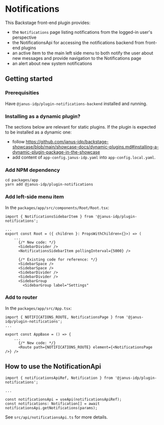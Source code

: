 # Notifications

This Backstage front-end plugin provides:

- the `Notifications` page listing notifications from the logged-in user's perspective
- the NotificationsApi for accessing the notifications backend from front-end plugins
- an active item to the main left side menu to both notify the user about new messages and provide navigation to the Notifications page
- an alert about new system notifications

## Getting started

### Prerequisities

Have `@janus-idp/plugin-notifications-backend` installed and running.

### Installing as a dynamic plugin?

The sections below are relevant for static plugins. If the plugin is expected to be installed as a dynamic one:

- follow https://github.com/janus-idp/backstage-showcase/blob/main/showcase-docs/dynamic-plugins.md#installing-a-dynamic-plugin-package-in-the-showcase
- add content of `app-config.janus-idp.yaml` into `app-config.local.yaml`.

### Add NPM dependency

```
cd packages/app
yarn add @janus-idp/plugin-notifications
```

### Add left-side menu item

In the `packages/app/src/components/Root/Root.tsx`:

```
import { NotificationsSidebarItem } from '@janus-idp/plugin-notifications';

...
export const Root = ({ children }: PropsWithChildren<{}>) => (
    ...
      {/* New code: */}
      <SidebarDivider />
      <NotificationsSidebarItem pollingInterval={5000} />

      {/* Existing code for reference: */}
      <SidebarSpace />
      <SidebarSpace />
      <SidebarDivider />
      <SidebarDivider />
      <SidebarGroup
        <SidebarGroup label="Settings"
```

### Add to router

In the `packages/app/src/App.tsx`:

```
import { NOTIFICATIONS_ROUTE, NotificationsPage } from '@janus-idp/plugin-notifications';
...

export const AppBase = () => {
    ...
      {/* New code: */}
      <Route path={NOTIFICATIONS_ROUTE} element={<NotificationsPage />} />
```

## How to use the NotificationApi

```
import { notificationsApiRef, Notification } from '@janus-idp/plugin-notifications';

...

const notificationsApi = useApi(notificationsApiRef);
const notifications: Notification[] = await notificationsApi.getNotifications(params);

```

See `src/api/notificationsApi.ts` for more details.
